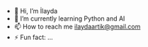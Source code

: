 - 👋 Hi, I’m İlayda
- 🌱 I’m currently learning Python and AI
- 📫 How to reach me ilaydaartik@gmail.com
- ⚡ Fun fact: ...

<!---
ilaydaartik/ilaydaartik is a ✨ special ✨ repository because its `README.md` (this file) appears on your GitHub profile.
You can click the Preview link to take a look at your changes.
--->
